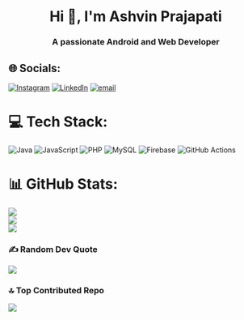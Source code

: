 <h1 align="center">Hi 👋, I'm Ashvin Prajapati</h1>
<h3 align="center">A passionate Android and Web Developer</h3>


## 🌐 Socials:
[![Instagram](https://img.shields.io/badge/Instagram-%23E4405F.svg?logo=Instagram&logoColor=white)](https://instagram.com/ashvinprajapati434_) [![LinkedIn](https://img.shields.io/badge/LinkedIn-%230077B5.svg?logo=linkedin&logoColor=white)](https://linkedin.com/in/https://www.linkedin.com/in/prajapati-ashvin) [![email](https://img.shields.io/badge/Email-D14836?logo=gmail&logoColor=white)](mailto:pashvin6665@gmail.com) 

# 💻 Tech Stack:
![Java](https://img.shields.io/badge/java-%23ED8B00.svg?style=for-the-badge&logo=openjdk&logoColor=white) ![JavaScript](https://img.shields.io/badge/javascript-%23323330.svg?style=for-the-badge&logo=javascript&logoColor=%23F7DF1E) ![PHP](https://img.shields.io/badge/php-%23777BB4.svg?style=for-the-badge&logo=php&logoColor=white) ![MySQL](https://img.shields.io/badge/mysql-4479A1.svg?style=for-the-badge&logo=mysql&logoColor=white) ![Firebase](https://img.shields.io/badge/firebase-a08021?style=for-the-badge&logo=firebase&logoColor=ffcd34) ![GitHub Actions](https://img.shields.io/badge/github%20actions-%232671E5.svg?style=for-the-badge&logo=githubactions&logoColor=white)
# 📊 GitHub Stats:
![](https://github-readme-stats.vercel.app/api?username=Ashvin424&theme=dark&hide_border=false&include_all_commits=false&count_private=true)<br/>
![](https://nirzak-streak-stats.vercel.app/?user=Ashvin424&theme=dark&hide_border=false)<br/>
![](https://github-readme-stats.vercel.app/api/top-langs/?username=Ashvin424&theme=dark&hide_border=false&include_all_commits=false&count_private=true&layout=compact)

### ✍️ Random Dev Quote
![](https://quotes-github-readme.vercel.app/api?type=horizontal&theme=radical)

### 🔝 Top Contributed Repo
![](https://github-contributor-stats.vercel.app/api?username=Ashvin424&limit=5&theme=dark&combine_all_yearly_contributions=true)

<!-- Proudly created with GPRM ( https://gprm.itsvg.in ) -->

